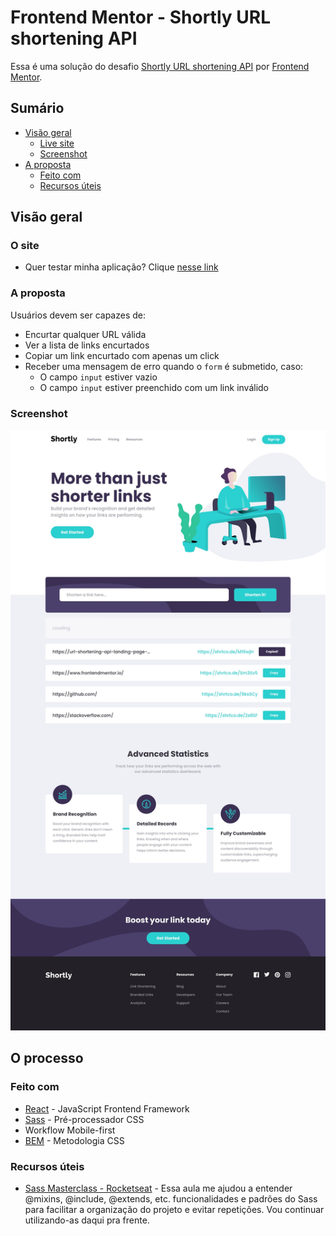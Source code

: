 # Frontend Mentor - Shortly URL shortening API

Essa é uma solução do desafio [Shortly URL shortening API](https://www.frontendmentor.io/challenges/url-shortening-api-landing-page-2ce3ob-G) por [Frontend Mentor](https://www.frontendmentor.io).

## Sumário

- [Visão geral](#visão-geral)
  - [Live site](#o-site)
  - [Screenshot](#screenshot)
- [A proposta](#a-proposta)
  - [Feito com ](#feito-com)
  <!-- - [O que aprendi](#o-que-aprendi)
  - [Desenvolvimento contínuo](#desenvolvimento-contínuo) -->
  - [Recursos úteis](#recursos-úteis)
<!-- - [Autor](#autor) -->

## Visão geral

### O site
- Quer testar minha aplicação? Clique [nesse link](https://url-shortening-api-landing-page-adryanrosa.vercel.app/)

### A proposta

Usuários devem ser capazes de:

<!-- - View the optimal layout for the site depending on their device's screen size -->
- Encurtar qualquer URL válida
- Ver a lista de links encurtados
- Copiar um link encurtado com apenas um click
- Receber uma mensagem de erro quando o `form` é submetido, caso:
  - O campo `input` estiver vazio
  - O campo `input` estiver preenchido com um link inválido

### Screenshot

![](./screenshot.jpeg)

## O processo

### Feito com

- [React](https://reactjs.org/) - JavaScript Frontend Framework
- [Sass](https://sass-lang.com/) - Pré-processador CSS
- Workflow Mobile-first
- [BEM](http://getbem.com/introduction/) - Metodologia CSS 

<!-- ### O que aprendi

Use this section to recap over some of your major learnings while working through this project. Writing these out and providing code samples of areas you want to highlight is a great way to reinforce your own knowledge.

To see how you can add code snippets, see below:

```html
<h1>Some HTML code I'm proud of</h1>
```
```css
.proud-of-this-css {
  color: papayawhip;
}
```
```js
const proudOfThisFunc = () => {
  console.log('🎉')
}
```

### Desenvolvimento contínuo

Use this section to outline areas that you want to continue focusing on in future projects. These could be concepts you're still not completely comfortable with or techniques you found useful that you want to refine and perfect. -->

### Recursos úteis

- [Sass Masterclass - Rocketseat](https://www.youtube.com/watch?v=BaI8dHUthLA) - Essa aula me ajudou a entender @mixins, @include, @extends, etc. funcionalidades e padrões do Sass para facilitar a organização do projeto e evitar repetições. Vou continuar utilizando-as daqui pra frente.

<!-- ## Autor

- Website - [Add your name here](https://www.your-site.com)
- Frontend Mentor - [@yourusername](https://www.frontendmentor.io/profile/yourusername)
- Twitter - [@yourusername](https://www.twitter.com/yourusername) -->
